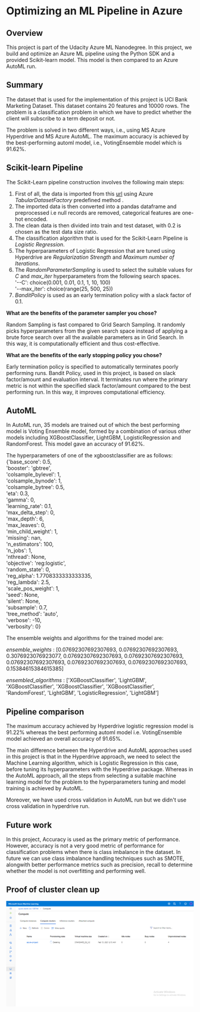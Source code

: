 # Optimizing an ML Pipeline in Azure

## Overview

This project is part of the Udacity Azure ML Nanodegree.
In this project, we build and optimize an Azure ML pipeline using the Python SDK and a provided Scikit-learn model.
This model is then compared to an Azure AutoML run.

## Summary

The dataset that is used for the implementation of this project is UCI Bank Marketing Dataset. This dataset contains 20 features and 10000 rows. The problem is a classification problem in which we have to predict whether the client will subscribe to a term deposit or not.

The problem is solved in two different ways, i.e., using MS Azure Hyperdrive and MS Azure AutoML. The maximum accuracy is achieved by the best-performing automl model, i.e., VotingEnsemble model which is 91.62%. 

## Scikit-learn Pipeline

The Scikit-Learn pipeline construction involves the following main steps:
  1. First of all, the data is imported from this [url](https://automlsamplenotebookdata.blob.core.windows.net/automl-sample-notebook-data/bankmarketing_train.csv) using Azure *TabularDatasetFactory* predefined method .
  2. The imported data is then converted into a pandas dataframe and preprocessed i.e null records are removed, categorical features are one-hot encoded.
  3. The clean data is then divided into train and test dataset, with 0.2 is chosen as the test data size ratio.
  4. The classification algorithm that is used for the Scikit-Learn Pipeline is *Logistic Regression*.
  5. The hyperparameters of Logistic Regression that are tuned using Hyperdrive are *Regularization Strength* and *Maximum number of Iterations*. 
  6. The *RandomParameterSampling* is used to select the suitable values for *C* and *max_iter* hyperparameters from the following search spaces.   
      '--C': choice(0.001, 0.01, 0.1, 1, 10, 100)  
      '--max_iter': choice(range(25, 500, 25))  
  7. *BanditPolicy* is used as an early termination policy with a slack factor of 0.1.
    
**What are the benefits of the parameter sampler you chose?**

Random Sampling is fast compared to Grid Search Sampling. It randomly picks hyperparameters from the given search space instead of applying a brute force search over all the available parameters as in Grid Search. In this way, it is computationally efficient and thus cost-effective.

**What are the benefits of the early stopping policy you chose?**

Early termination policy is specified to automatically terminates poorly performing runs. Bandit Policy, used in this project, is based on slack factor/amount and evaluation interval. It terminates run where the primary metric is not within the specified slack factor/amount compared to the best performing run. In this way, it improves computational efficiency.

## AutoML

In AutoML run, 35 models are trained out of which the best performing model is Voting Ensemble model, formed by a combination of various other models including XGBoostClassifier, LightGBM, LogisticRegression and RandomForest. This model gave an accuracy of 91.62%. 

The hyperparameters of one of the xgboostclassifier are as follows:   
{'base_score': 0.5,  
 'booster': 'gbtree',  
 'colsample_bylevel': 1,  
 'colsample_bynode': 1,  
 'colsample_bytree': 0.5,  
 'eta': 0.3,  
 'gamma': 0,  
 'learning_rate': 0.1,  
 'max_delta_step': 0,  
 'max_depth': 6,  
 'max_leaves': 0,  
 'min_child_weight': 1,  
 'missing': nan,  
 'n_estimators': 100,  
 'n_jobs': 1,  
 'nthread': None,  
 'objective': 'reg:logistic',  
 'random_state': 0,  
 'reg_alpha': 1.7708333333333335,  
 'reg_lambda': 2.5,  
 'scale_pos_weight': 1,  
 'seed': None,  
 'silent': None,  
 'subsample': 0.7,  
 'tree_method': 'auto',  
 'verbose': -10,  
 'verbosity': 0}  
 
The ensemble weights and algorithms for the trained model are: 

*ensemble_weights* : \[0.07692307692307693, 0.07692307692307693, 0.3076923076923077, 0.07692307692307693, 0.07692307692307693, 0.07692307692307693, 0.07692307692307693, 0.07692307692307693, 0.15384615384615385\] 

*ensembled_algorithms* : \['XGBoostClassifier', 'LightGBM', 'XGBoostClassifier', 'XGBoostClassifier', 'XGBoostClassifier', 'RandomForest', 'LightGBM', 'LogisticRegression', 'LightGBM'\]  


## Pipeline comparison

The maximum accuracy achieved by Hyperdrive logistic regression model is 91.22% whereas the best performing automl model i.e. VotingEnsemble model achieved an overall accuracy of 91.65%. 

The main difference between the Hyperdrive and AutoML approaches used in this project is that in the Hyperdrive approach, we need to select the Machine Learning algorithm, which is Logistic Regression in this case, before tuning its hyperparameters with the Hyperdrive package. Whereas in the AutoML approach, all the steps from selecting a suitable machine learning model for the problem to the hyperparameters tuning and model training is achieved by AutoML.

Moreover, we have used cross validation in AutoML run but we didn't use cross validation in hyperdrive run. 

## Future work

In this project, Accuracy is used as the primary metric of performance. However, accuracy is not a very good metric of performance for classification problems when there is class imbalance in the dataset. In future we can use class imbalance handling techniques such as SMOTE, alongwith better performance metrics such as precision, recall to determine whether the model is not overfitting and performing well.

## Proof of cluster clean up
![](Cluster%20Clean%20Up%20Proof.png)
